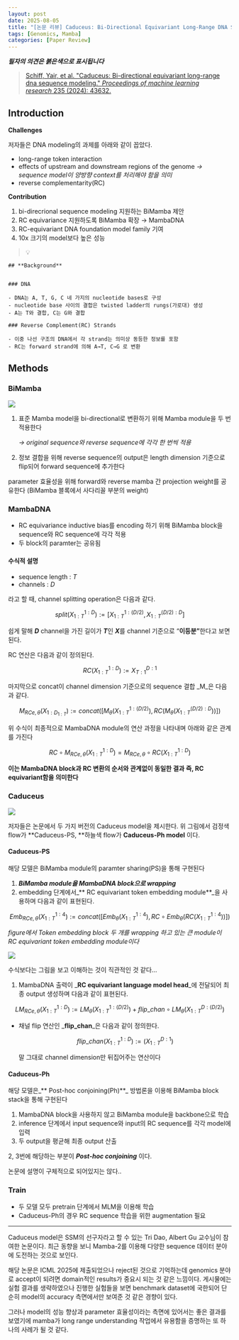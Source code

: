 ```yaml
---
layout: post
date: 2025-08-05
title: "[논문 리뷰] Caduceus: Bi-Directional Equivariant Long-Range DNA Sequence Modeling"
tags: [Genomics, Mamba]
categories: [Paper Review]
---
```


<span class="notion-red">_**필자의 의견은 붉은색으로 표시됩니다**_</span>


> [Schiff, Yair, et al. "Caduceus: Bi-directional equivariant long-range dna sequence modeling." ](https://pmc.ncbi.nlm.nih.gov/articles/PMC12189541/)[_Proceedings of machine learning research_](https://pmc.ncbi.nlm.nih.gov/articles/PMC12189541/)[ 235 (2024): 43632.](https://pmc.ncbi.nlm.nih.gov/articles/PMC12189541/)



## Introduction


**Challenges**


저자들은 DNA modeling의 과제를 아래와 같이 꼽았다.

- long-range token interaction
- effects of upstream and downstream regions of the genome 
_→ sequence model이 양방향 context를 처리해야 함을 의미_
- reverse complementarity(RC)

**Contribution**

1. bi-direcrional sequence modeling 지원하는 BiMamba 제안
1. RC equivariance 지원하도록 BiMamba 확장 → MambaDNA
1. RC-equivariant DNA foundation model family 기여
1. 10x 크기의 model보다 높은 성능

> 💡 


	## **Background**


	### DNA

	- DNA는 A, T, G, C 네 가지의 nucleotide bases로 구성
	- nucleotide base 사이의 결합은 twisted ladder의 rungs(가로대) 생성
	- A는 T와 결합, C는 G와 결합

	### Reverse Complement(RC) Strands

	- 이중 나선 구조의 DNA에서 각 strand는 의미상 동등한 정보를 포함
	- RC는 forward strand에 의해 A→T, C→G 로 변환


## Methods



### BiMamba


![](https://prod-files-secure.s3.us-west-2.amazonaws.com/542b861c-36a8-4051-84e5-8804b6728dba/2c247d59-7815-4980-99f0-8f0d21f445a7/image.png?X-Amz-Algorithm=AWS4-HMAC-SHA256&X-Amz-Content-Sha256=UNSIGNED-PAYLOAD&X-Amz-Credential=ASIAZI2LB466Z7XO4BYN%2F20251010%2Fus-west-2%2Fs3%2Faws4_request&X-Amz-Date=20251010T131934Z&X-Amz-Expires=3600&X-Amz-Security-Token=IQoJb3JpZ2luX2VjEFUaCXVzLXdlc3QtMiJHMEUCIQDjqWfb%2BmaZe%2BdfK%2FgCrvTO7Jo5n0H4%2B8hjQChSMrZ3CgIgD%2FiCg80YXEvgIfJ%2BYdHWTMdUz4LUT7eVX4xNlfJUl6IqiAQI7v%2F%2F%2F%2F%2F%2F%2F%2F%2F%2FARAAGgw2Mzc0MjMxODM4MDUiDDR1%2Fw%2BP98i3dFARZircA%2BDa70ll4jarn0mxqiUrwGfbqQzEsaSRel3LjOrkNDNlZDNw%2F8qF%2BMgz0tstB1hgvHV093iczyzOgQucjtaqAp6RK1KzJwHyLb0T4ADx6PJj%2BZntRY0C5ArxTd1ZWGPso622IVIV11APTwbRRiAgXa8adS5p0s43RoWYecvX4hbJnd5YG7bh5qlILDD0XjqYF7d%2Fa9uOIzJZt0bEuMNu0hDuBnZBPBzw7OWxG99XtNuWhUQpnfew%2FcT3e2anM80uI9Wc7Dli58cex%2BHyrsuRhvBuF1l%2FqhD840J3i8eV%2FiCvBxWOqpMakgUHAwRZUcvlFlfj%2B%2FCz3G32%2B5fBE6S%2B0UUhMlH18luL6NS72FMyRJIGghCDKZRuYJGGNVkD5KezYPoqbHtzvqKl5Zv%2BB%2BzzVz44NSyFSnWwo95VJGOusrdtWZzqvxQYtz43mzVyy0oVpgRe7uXtrX7CDveUti0jDWS5xL5Cks20YFMLTuqrYVJQ6qekZ2n753deLzXPvU3jqKAEHlEZzy%2B5oE%2FGMZe30l8ZqFZEuKLTjBReMnXGvu%2BeF7gjAYFHsM5O5G%2BlplmiemlQMtbz%2BLb4pR7pob2Y28cu26lmh%2FJJZWkOZHPGVXQIM41oNqtJKLSSBlULMMqIpMcGOqUBxXJG97Sx93UtXdssvnE6Nq7AzKJ%2Bi8Kt6i7L%2FOG6gNg953z2WWtARCtWK5v55LUR8nb%2BZR6Z1sPlhLdem9c%2BvJh3ADI2FFeoDsgqcDqACHM%2F2O3qBjlnbXfMfFEAIkSlmVxwZz6ZWpBb9Vgu3oDcDEsFQU7WxtkdRHtFDcbil3B0H5Utp%2FmVAyEhmnG88iXQZo1%2F8SfG1ZM1Z7GBT9OmgpsYd5Ku&X-Amz-Signature=cdc4ae95055f290ff9d0639217febc9fe9b52efa6edb674c662ff8d3d669f010&X-Amz-SignedHeaders=host&x-amz-checksum-mode=ENABLED&x-id=GetObject)

1. 표준 Mamba model을 bi-directional로 변환하기 위해 Mamba module을 두 번 적용한다

	_→ original sequence와 reverse sequence에 각각 한 번씩 적용_

1. 정보 결합을 위해 reverse sequence의 output은 length dimension 기준으로 flip되어 forward sequence에 추가한다

parameter 효율성을 위해 forward와 reverse mamba 간 projection weight를 공유한다 (BiMamba 블록에서 사다리꼴 부분의 weight)



### MambaDNA

- RC equivariance inductive bias를 encoding 하기 위해 BiMamba block을 sequence와 RC sequence에 각각 적용
- 두 block의 paramter는 공유됨


#### 수식적 설명

- sequence length : _T_
- channels : _D_

라고 할 때,  channel splitting operation은 다음과 같다.


$$
split(X^{1:D}_{1:T}):=[X^{1:(D/2)}_{1:T},X^{(D/2):D}_{1:T}]
$$


<span class="notion-red">쉽게 말해 </span><span class="notion-red">_**D**_</span><span class="notion-red"> channel을 가진 길이가 </span><span class="notion-red">_**T**_</span><span class="notion-red">인 </span><span class="notion-red">_**X**_</span><span class="notion-red">를 channel 기준으로 “</span><span class="notion-red">**이등분”**</span><span class="notion-red">한다고 보면 된다.</span>


RC 연산은 다음과 같이 정의된다.


$$
RC(X^{1:D}_{1:T}):=X^{D:1}_{T:1}
$$


마지막으로 concat이 channel dimension 기준으로의 sequence 결합 _M_은 다음과 같다.


$$
M_{RCe,\theta}(X_{1:D_{1:T}}):=concat([M_{\theta}(X^{1:(D/2)}_{1:T}),RC(M_{\theta}(X^{(D/2):D}_{1:T}))])
$$


위 수식이 최종적으로 MambaDNA module의 연산 과정을 나타내며 아래와 같은 관계를 가진다


$$
RC\circ M_{RCe,\theta}(X^{1:D}_{1:T}) = M_{RCe,\theta} \circ RC(X^{1:D}_{1:T})
$$


**이는 MambaDNA block과 RC 변환의 순서와 관계없이 동일한 결과 즉, RC equivariant함을 의미한다**



### Caduceus


![](https://prod-files-secure.s3.us-west-2.amazonaws.com/542b861c-36a8-4051-84e5-8804b6728dba/f94a60d7-8145-473b-aef9-7c68d3ec604a/image.png?X-Amz-Algorithm=AWS4-HMAC-SHA256&X-Amz-Content-Sha256=UNSIGNED-PAYLOAD&X-Amz-Credential=ASIAZI2LB466Z7XO4BYN%2F20251010%2Fus-west-2%2Fs3%2Faws4_request&X-Amz-Date=20251010T131935Z&X-Amz-Expires=3600&X-Amz-Security-Token=IQoJb3JpZ2luX2VjEFUaCXVzLXdlc3QtMiJHMEUCIQDjqWfb%2BmaZe%2BdfK%2FgCrvTO7Jo5n0H4%2B8hjQChSMrZ3CgIgD%2FiCg80YXEvgIfJ%2BYdHWTMdUz4LUT7eVX4xNlfJUl6IqiAQI7v%2F%2F%2F%2F%2F%2F%2F%2F%2F%2FARAAGgw2Mzc0MjMxODM4MDUiDDR1%2Fw%2BP98i3dFARZircA%2BDa70ll4jarn0mxqiUrwGfbqQzEsaSRel3LjOrkNDNlZDNw%2F8qF%2BMgz0tstB1hgvHV093iczyzOgQucjtaqAp6RK1KzJwHyLb0T4ADx6PJj%2BZntRY0C5ArxTd1ZWGPso622IVIV11APTwbRRiAgXa8adS5p0s43RoWYecvX4hbJnd5YG7bh5qlILDD0XjqYF7d%2Fa9uOIzJZt0bEuMNu0hDuBnZBPBzw7OWxG99XtNuWhUQpnfew%2FcT3e2anM80uI9Wc7Dli58cex%2BHyrsuRhvBuF1l%2FqhD840J3i8eV%2FiCvBxWOqpMakgUHAwRZUcvlFlfj%2B%2FCz3G32%2B5fBE6S%2B0UUhMlH18luL6NS72FMyRJIGghCDKZRuYJGGNVkD5KezYPoqbHtzvqKl5Zv%2BB%2BzzVz44NSyFSnWwo95VJGOusrdtWZzqvxQYtz43mzVyy0oVpgRe7uXtrX7CDveUti0jDWS5xL5Cks20YFMLTuqrYVJQ6qekZ2n753deLzXPvU3jqKAEHlEZzy%2B5oE%2FGMZe30l8ZqFZEuKLTjBReMnXGvu%2BeF7gjAYFHsM5O5G%2BlplmiemlQMtbz%2BLb4pR7pob2Y28cu26lmh%2FJJZWkOZHPGVXQIM41oNqtJKLSSBlULMMqIpMcGOqUBxXJG97Sx93UtXdssvnE6Nq7AzKJ%2Bi8Kt6i7L%2FOG6gNg953z2WWtARCtWK5v55LUR8nb%2BZR6Z1sPlhLdem9c%2BvJh3ADI2FFeoDsgqcDqACHM%2F2O3qBjlnbXfMfFEAIkSlmVxwZz6ZWpBb9Vgu3oDcDEsFQU7WxtkdRHtFDcbil3B0H5Utp%2FmVAyEhmnG88iXQZo1%2F8SfG1ZM1Z7GBT9OmgpsYd5Ku&X-Amz-Signature=38d073bae9d22a4127df88747347f1fad4951cb6eb9b3aeb3b65fe1d9aed2637&X-Amz-SignedHeaders=host&x-amz-checksum-mode=ENABLED&x-id=GetObject)


저자들은 논문에서 두 가지 버전의 Caduceus model을 제시한다. 위 그림에서 검정색 flow가 **Caduceus-PS, **하늘색 flow가 **Caduceus-Ph model** 이다.



#### Caduceus-PS


해당 모델은 BiMamba module의 paramter sharing(PS)을 통해 구현된다

1. _**BiMamba module을 MambaDNA block으로 wrapping**_
1. embedding 단계에서_** RC equivariant token embedding module**_을 사용하며 다음과 같이 표현된다.

$$
Emb_{RCe,\theta}(X^{1:4}_{1:T}):=concat([Emb_{\theta}(X^{1:4}_{1:T}),RC \circ Emb_{\theta}(RC(X^{1:4}_{1:T}))])
$$


_figure에서 Token embedding block 두 개를 wrapping 하고 있는 큰 module이 RC equivariant token embedding module이다_


![](https://prod-files-secure.s3.us-west-2.amazonaws.com/542b861c-36a8-4051-84e5-8804b6728dba/b175e4da-71eb-4e91-8c23-a06dabe673c9/image.png?X-Amz-Algorithm=AWS4-HMAC-SHA256&X-Amz-Content-Sha256=UNSIGNED-PAYLOAD&X-Amz-Credential=ASIAZI2LB466Z7XO4BYN%2F20251010%2Fus-west-2%2Fs3%2Faws4_request&X-Amz-Date=20251010T131935Z&X-Amz-Expires=3600&X-Amz-Security-Token=IQoJb3JpZ2luX2VjEFUaCXVzLXdlc3QtMiJHMEUCIQDjqWfb%2BmaZe%2BdfK%2FgCrvTO7Jo5n0H4%2B8hjQChSMrZ3CgIgD%2FiCg80YXEvgIfJ%2BYdHWTMdUz4LUT7eVX4xNlfJUl6IqiAQI7v%2F%2F%2F%2F%2F%2F%2F%2F%2F%2FARAAGgw2Mzc0MjMxODM4MDUiDDR1%2Fw%2BP98i3dFARZircA%2BDa70ll4jarn0mxqiUrwGfbqQzEsaSRel3LjOrkNDNlZDNw%2F8qF%2BMgz0tstB1hgvHV093iczyzOgQucjtaqAp6RK1KzJwHyLb0T4ADx6PJj%2BZntRY0C5ArxTd1ZWGPso622IVIV11APTwbRRiAgXa8adS5p0s43RoWYecvX4hbJnd5YG7bh5qlILDD0XjqYF7d%2Fa9uOIzJZt0bEuMNu0hDuBnZBPBzw7OWxG99XtNuWhUQpnfew%2FcT3e2anM80uI9Wc7Dli58cex%2BHyrsuRhvBuF1l%2FqhD840J3i8eV%2FiCvBxWOqpMakgUHAwRZUcvlFlfj%2B%2FCz3G32%2B5fBE6S%2B0UUhMlH18luL6NS72FMyRJIGghCDKZRuYJGGNVkD5KezYPoqbHtzvqKl5Zv%2BB%2BzzVz44NSyFSnWwo95VJGOusrdtWZzqvxQYtz43mzVyy0oVpgRe7uXtrX7CDveUti0jDWS5xL5Cks20YFMLTuqrYVJQ6qekZ2n753deLzXPvU3jqKAEHlEZzy%2B5oE%2FGMZe30l8ZqFZEuKLTjBReMnXGvu%2BeF7gjAYFHsM5O5G%2BlplmiemlQMtbz%2BLb4pR7pob2Y28cu26lmh%2FJJZWkOZHPGVXQIM41oNqtJKLSSBlULMMqIpMcGOqUBxXJG97Sx93UtXdssvnE6Nq7AzKJ%2Bi8Kt6i7L%2FOG6gNg953z2WWtARCtWK5v55LUR8nb%2BZR6Z1sPlhLdem9c%2BvJh3ADI2FFeoDsgqcDqACHM%2F2O3qBjlnbXfMfFEAIkSlmVxwZz6ZWpBb9Vgu3oDcDEsFQU7WxtkdRHtFDcbil3B0H5Utp%2FmVAyEhmnG88iXQZo1%2F8SfG1ZM1Z7GBT9OmgpsYd5Ku&X-Amz-Signature=72952d62b01392b2cc8d04a20aee5d99f8d29c41ccfa773407cdabb7f30933e9&X-Amz-SignedHeaders=host&x-amz-checksum-mode=ENABLED&x-id=GetObject)


<span class="notion-red">수식보다는 그림을 보고 이해하는 것이 직관적인 것 같다…</span>

1. MambaDNA 출력이 _**RC equivariant language model head**_에 전달되어 최종 output 생성하며 다음과 같이 표현된다.

$$
LM_{RCe,\theta}(X^{1:D}_{1:T}):= LM_{\theta}(X^{1:(D/2)}_{1:T})+flip\_chan\circ LM_{\theta}(X^{D:(D/2)}_{1:T})
$$

- 채널 flip 연산인 _**flip\_chan**_은 다음과 같이 정의한다.

	$$
	flip\_chan(X^{1:D}_{1:T}):=(X^{D:1}_{1:T})
	$$


	말 그대로 channel dimension만 뒤집어주는 연산이다



#### Caduceus-Ph


해당 모델은_** Post-hoc conjoining(Ph)**_ 방법론을 이용해 BiMamba block stack을 통해 구현된다

1. MambaDNA block을 사용하지 않고 BiMamba module을 backbone으로 학습
1. inference 단계에서 input sequence와 input의 RC sequence를 각각 model에 입력
1. 두 output을 평균해 최종 output 산출

2, 3번에 해당하는 부분이 _**Post-hoc conjoining**_ 이다.


<span class="notion-red">논문에 설명이 구체적으로 되어있지는 않다..</span>



### Train

- 두 모델 모두 pretrain 단계에서 MLM을 이용해 학습
- Caduceus-Ph의 경우 RC sequence 학습을 위한 augmentation 필요

---


<span class="notion-red">Caduceus model은 SSM의 선구자라고 할 수 있는 Tri Dao, Albert Gu 교수님이 참여한 논문이다. 최근 동향을 보니 Mamba-2를 이용해 다양한 sequence 데이터 분야에 도전하는 것으로 보인다.</span>


<span class="notion-red">해당 논문은 ICML 2025에 제출되었으나 reject된 것으로 기억하는데 genomics 분야로 accept이 되려면 domain적인 results가 중요시 되는 것 같은 느낌이다. 게시물에는 실험 결과를 생략하였으나 진행한 실험들을 보면 benchmark dataset에 국한되어 단순히 model의 accuracy 측면에서만 보여준 것 같은 경향이 있다.</span>


<span class="notion-red">그러나 model의 성능 향상과 parameter 효율성이라는 측면에 있어서는 좋은 결과를 보였기에 mamba가 long range understanding 작업에서 유용함을 증명하는 또 하나의 사례가 될 것 같다.</span>

